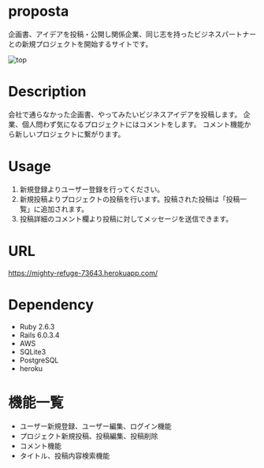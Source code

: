 # proposta

企画書、アイデアを投稿・公開し関係企業、同じ志を持ったビジネスパートナーとの新規プロジェクトを開始するサイトです。

![top](https://user-images.githubusercontent.com/69831034/101302715-b7c3da00-387f-11eb-9bc9-06e4b17aaddb.png)

# Description

会社で通らなかった企画書、やってみたいビジネスアイデアを投稿します。
企業、個人問わず気になるプロジェクトにはコメントをします。
コメント機能から新しいプロジェクトに繋がります。

# Usage

1. 新規登録よりユーザー登録を行ってください。
2. 新規投稿よりプロジェクトの投稿を行います。投稿された投稿は「投稿一覧」に追加されます。
3. 投稿詳細のコメント欄より投稿に対してメッセージを送信できます。

# URL

https://mighty-refuge-73643.herokuapp.com/

# Dependency

* Ruby 2.6.3
* Rails 6.0.3.4
* AWS
* SQLite3
* PostgreSQL
* heroku

# 機能一覧

* ユーザー新規登録、ユーザー編集、ログイン機能
* プロジェクト新規投稿、投稿編集、投稿削除
* コメント機能
* タイトル、投稿内容検索機能

